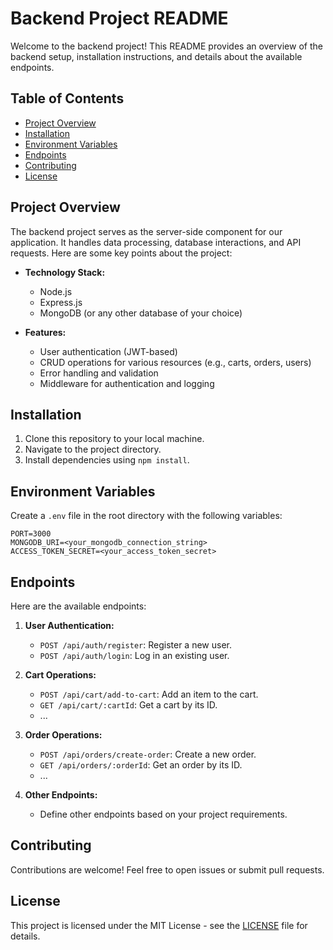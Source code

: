 # Backend Project README

Welcome to the backend project! This README provides an overview of the backend setup, installation instructions, and details about the available endpoints.

## Table of Contents
- [Project Overview](#project-overview)
- [Installation](#installation)
- [Environment Variables](#environment-variables)
- [Endpoints](#endpoints)
- [Contributing](#contributing)
- [License](#license)

## Project Overview
The backend project serves as the server-side component for our application. It handles data processing, database interactions, and API requests. Here are some key points about the project:

- **Technology Stack:**
  - Node.js
  - Express.js
  - MongoDB (or any other database of your choice)

- **Features:**
  - User authentication (JWT-based)
  - CRUD operations for various resources (e.g., carts, orders, users)
  - Error handling and validation
  - Middleware for authentication and logging

## Installation
1. Clone this repository to your local machine.
2. Navigate to the project directory.
3. Install dependencies using `npm install`.

## Environment Variables
Create a `.env` file in the root directory with the following variables:
```
PORT=3000
MONGODB_URI=<your_mongodb_connection_string>
ACCESS_TOKEN_SECRET=<your_access_token_secret>
```

## Endpoints
Here are the available endpoints:

1. **User Authentication:**
   - `POST /api/auth/register`: Register a new user.
   - `POST /api/auth/login`: Log in an existing user.

2. **Cart Operations:**
   - `POST /api/cart/add-to-cart`: Add an item to the cart.
   - `GET /api/cart/:cartId`: Get a cart by its ID.
   - ...

3. **Order Operations:**
   - `POST /api/orders/create-order`: Create a new order.
   - `GET /api/orders/:orderId`: Get an order by its ID.
   - ...

4. **Other Endpoints:**
   - Define other endpoints based on your project requirements.

## Contributing
Contributions are welcome! Feel free to open issues or submit pull requests.

## License
This project is licensed under the MIT License - see the [LICENSE](LICENSE) file for details.